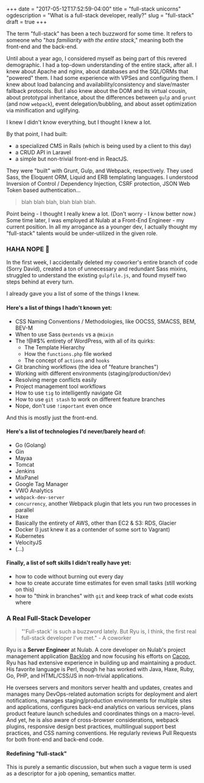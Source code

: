+++
date = "2017-05-12T17:52:59-04:00"
title = "full-stack unicorns"
ogdescription = "What is a full-stack developer, really?"
slug = "full-stack"
draft = true
+++
 
The term "full-stack" has been a tech buzzword for some time. It refers to someone who "*has familiarity with the entire stack*," meaning both the front-end and the back-end.

Until about a year ago, I considered myself as being part of this revered demographic. I had a top-down understanding of the entire stack, after all. I knew about Apache and nginx, about databases and the SQL/ORMs that "powered" them. I had some experience with VPSes and configuring them. I knew about load balancing and availability/consistency and slave/master fallback protocols. But I also knew about the DOM and its virtual cousin, about prototypal inheritance, about the differences between `gulp` and `grunt` (and now `webpack`), event delegation/bubbling, and about asset optimization via minification and uglifying. 

I knew I didn't know everything, but I thought I knew a lot. 

By that point, I had built:

- a specialized CMS in Rails (which is being used by a client to this day)
- a CRUD API in Laravel
- a simple but non-trivial front-end in ReactJS. 

They were "built" with Grunt, Gulp, and Webpack, respectively. They used Sass, the Eloquent ORM, Liquid and ERB templating languages. I understood Inversion of Control / Dependency Injection, CSRF protection, JSON Web Token based authentication...

> blah blah blah, blah blah blah. 

Point being - I thought I really knew a lot. (Don't worry - I know better now.) Some time later, I was employed at Nulab at a Front-End Engineer - my current position. In all my arrogance as a younger dev, I actually thought my "full-stack" talents would be under-utilized in the given role.

### HAHA NOPE :poop:

In the first week, I accidentally deleted my coworker's entire branch of code (Sorry David), created a ton of unnecessary and redundant Sass mixins, struggled to understand the existing `gulpfile.js`, and found myself two steps behind at every turn.

I already gave you a list of some of the things I knew. 

#### Here's a list of things I hadn't known yet:

- CSS Naming Conventions / Methodologies, like OOCSS, SMACSS, BEM, BEV-M
- When to use Sass `@extends` vs a `@mixin`
- The !@#$% entirety of WordPress, with all of its quirks:
  - The Template Hierarchy
  - How the `functions.php` file worked
  - The concept of `actions` and `hooks`
- Git branching workflows (the idea of "feature branches")
- Working with different environments (staging/production/dev)
- Resolving merge conflicts easily
- Project management tool workflows
- How to use `tig` to intelligently navigate Git
- How to use `git stash` to work on different feature branches
- Nope, don't use `!important` even once

And this is mostly just the front-end.

#### Here's a list of technologies I'd never/barely heard of:
- Go (Golang) 
- Gin
- Mayaa
- Tomcat
- Jenkins
- MixPanel
- Google Tag Manager 
- VWO Analytics
- `webpack-dev-server`
- `concurrency`, another Webpack plugin that lets you run two processes in parallel
- Haxe
- Basically the entirety of AWS, other than EC2 & S3: RDS, Glacier
- Docker (I just knew it as a contender of some sort to Vagrant)
- Kubernetes
- VelocityJS
- (...)

#### Finally, a list of soft skills I didn't really have yet:
- how to code without burning out every day
- how to create accurate time estimates for even small tasks (still working on this)
- how to "think in branches" with `git` and keep track of what code exists where

### A Real Full-Stack Developer

> "'Full-stack' is such a buzzword lately. But Ryu is, I think, the first real full-stack developer I've met." - A coworker

Ryu is a **Server Engineer** at Nulab. A core developer on Nulab's project management application [Backlog](https://backlogtool.com) and now focusing his efforts on [Cacoo](https://cacoo.com), Ryu has had extensive experience in building up and maintaining a product. His favorite language is Perl, though he has worked with Java, Haxe, Ruby, Go, PHP, and HTML/CSS/JS in non-trivial applications.

He oversees servers and monitors server health and updates, creates and manages many DevOps-related automation scripts for deployment and alert notifications, manages staging/production environments for multiple sites and applications, configures back-end analytics on various services, plans product feature launch schedules and coordinates things on a macro-level. And yet, he is also aware of cross-browser considerations, webpack plugins, responsive design best practices, multilingual support best practices, and CSS naming conventions. He regularly reviews Pull Requests for both front-end and back-end code.

#### Redefining "full-stack"

This is purely a semantic discussion, but when such a vague term is used as a descriptor for a job opening, semantics matter. 